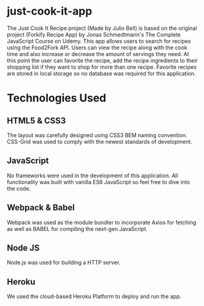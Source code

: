 # just-cook-it-app

The Just Cook It Recipe project (Made by Julio Bell) is based on the original project (Forkify Recipe App) by Jonas Schmedtmann's The Complete JavaScript Course on Udemy. This app allows users to search for recipes using the Food2Fork API. Users can view the recipe along with the cook time and also increase or decrease the amount of servings they need. At this point the user can favorite the recipe, add the recipe ingredients to their shopping list if they want to shop for more than one recipe. Favorite recipes are stored in local storage so no database was required for this application.

# Technologies Used

## HTML5 & CSS3

The layout was carefully designed using CSS3 BEM naming convention. CSS-Grid was used to comply with the newest standards of development.

## JavaScript

No frameworks were used in the development of this application. All functionality was built with vanilla ES6 JavaScript so feel free to dive into the code.

## Webpack & Babel

Webpack was used as the module bundler to incorporate Axios for fetching as well as BABEL for compiling the next-gen JavaScript.

## Node JS

Node.js was used for building a HTTP server. 

## Heroku

We used the cloud-based Heroku Platform to deploy and run the app.

